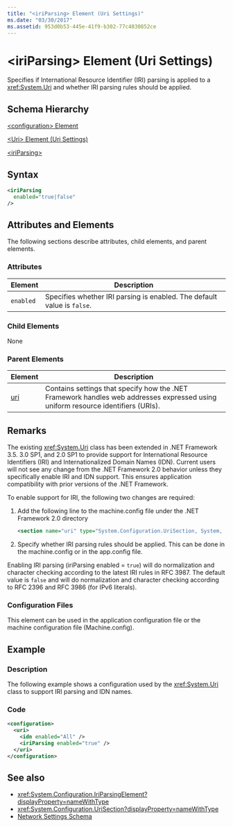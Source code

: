 ```yaml
---
title: "<iriParsing> Element (Uri Settings)"
ms.date: "03/30/2017"
ms.assetid: 953d0b53-445e-41f9-b302-77c4030852ce
---
```

# \<iriParsing> Element (Uri Settings)
Specifies if International Resource Identifier (IRI) parsing is applied to a <xref:System.Uri> and whether IRI parsing rules should be applied.  
  
## Schema Hierarchy  
 [\<configuration> Element](../../../../../docs/framework/configure-apps/file-schema/configuration-element.md)  
  
 [\<Uri> Element (Uri Settings)](../../../../../docs/framework/configure-apps/file-schema/network/uri-element-uri-settings.md)  
  
 [\<iriParsing>](../../../../../docs/framework/configure-apps/file-schema/network/iriparsing-element-uri-settings.md)  
  
## Syntax  
  
```xml  
<iriParsing  
  enabled="true|false"  
/>  
```  
  
## Attributes and Elements  
 The following sections describe attributes, child elements, and parent elements.  
  
### Attributes  
  
|**Element**|**Description**|  
|-----------------|---------------------|  
|`enabled`|Specifies whether IRI parsing is enabled. The default value is `false`.|  
  
### Child Elements  
 None  
  
### Parent Elements  
  
|**Element**|**Description**|  
|-----------------|---------------------|  
|[uri](../../../../../docs/framework/configure-apps/file-schema/network/uri-element-uri-settings.md)|Contains settings that specify how the .NET Framework handles web addresses expressed using uniform resource identifiers (URIs).|  
  
## Remarks  
 The existing <xref:System.Uri> class has been extended in .NET Framework 3.5. 3.0 SP1, and 2.0 SP1 to provide support for International Resource Identifiers (IRI) and Internationalized Domain Names (IDN). Current users will not see any change from the .NET Framework 2.0 behavior unless they specifically enable IRI and IDN support. This ensures application compatibility with prior versions of the .NET Framework.  
  
 To enable support for IRI, the following two changes are required:  
  
1. Add the following line to the machine.config file under the .NET Framework 2.0 directory  
  
    ```xml  
    <section name="uri" type="System.Configuration.UriSection, System, Version=2.0.0.0, Culture=neutral, PublicKeyToken=b77a5c561934e089" />  
    ```  
  
2. Specify whether IRI parsing rules should be applied. This can be done in the machine.config or in the app.config file.  
  
 Enabling IRI parsing (iriParsing enabled = `true`) will do normalization and character checking according to the latest IRI rules in RFC 3987. The default value is `false` and will do normalization and character checking according to RFC 2396 and RFC 3986 (for IPv6 literals).  
  
### Configuration Files  
 This element can be used in the application configuration file or the machine configuration file (Machine.config).  
  
## Example  
  
### Description  
 The following example shows a configuration used by the <xref:System.Uri> class to support IRI parsing and IDN names.  
  
### Code  
  
```xml  
<configuration>  
  <uri>  
    <idn enabled="All" />  
    <iriParsing enabled="true" />  
  </uri>  
</configuration>  
```  
  
## See also

- <xref:System.Configuration.IriParsingElement?displayProperty=nameWithType>
- <xref:System.Configuration.UriSection?displayProperty=nameWithType>
- [Network Settings Schema](../../../../../docs/framework/configure-apps/file-schema/network/index.md)
